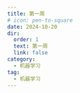 ```yaml
---
title: 第一周
# icon: pen-to-square
date: 2024-10-20
dir:
  order: 1
  text: 第一周
  link: false
category:
  - 机器学习
tag:
  - 机器学习
---
```


<Catalog />